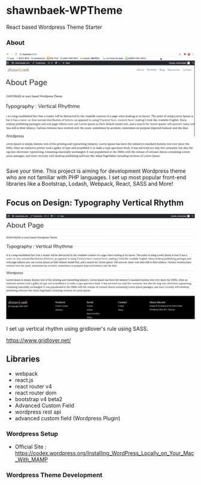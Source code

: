 # shawnbaek-WPTheme
React based Wordpress Theme Starter

### About

![shawnbaek](./images/shawnbaek.gif)

Save your time. This project is aiming for development Wordpress theme who are not familiar with PHP languages. I set up most popular front-end libraries like a Bootstrap, Lodash, Webpack, React, SASS and More!


## Focus on Design: Typography Vertical Rhythm 
![shawnbaek](./images/typography.png)

I set up vertical rhythm using gridlover's rule using SASS.

https://www.gridlover.net/


## Libraries

* webpack 
* react.js
* react router v4
* react router dom
* bootstrap v4 beta2
* Advanced Custom Field
* wordpress rest api
* advanced custom field (Wordpress Plugin)

### Wordpress Setup

* Official Site : https://codex.wordpress.org/Installing_WordPress_Locally_on_Your_Mac_With_MAMP


### Wordpress Theme Development

